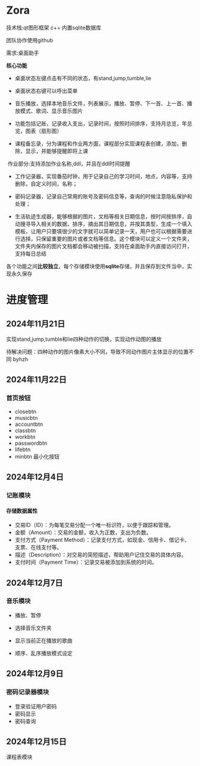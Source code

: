 # Zora


技术栈:qt图形框架 c++ 内置sqlite数据库

团队协作使用github

需求:桌面助手

**核心功能**

- 桌面状态左键点击有不同的状态，有stand,jump,tumble,lie

- 桌面状态右键可以呼出菜单
- 音乐播放，选择本地音乐文件，列表展示，播放、暂停、下一首、上一首、播放模式、歌词、显示音乐图片

- 功能包括记账，记录收入支出，记录时间，按照时间排序，支持月总览，年总览，图表（扇形图）

- 课程备忘录，分为课程和作业两方面，课程部分实现课程表创建，添加，删除，显示，并能够提醒即将上课

​	作业部分:支持添加作业名称,ddl，并且在ddl时间提醒

- 工作记录器，实现番茄时钟，用于记录自己的学习时间，地点，内容等，支持删除，自定义时间，名称；

- 密码记录器，记录自己常用的账号及密码信息等，查询的时候注意隐私保护和处理；

- 生活轨迹生成器，能够根据的图片，文档等相关日期信息，按时间按排序，自动搜寻导入相关的数据，排序，摘出其日期信息，并按其类型，生成一个填入模板，让用户只要填很少的文字就可以简单记录一天，用户也可以根据需要进行选择，只保留重要的图片或者文档等信息。这个模块可以定义一个文件夹，文件夹内保存的图片文档都会移动被扫描，支持在桌面助手内直接访问打开，支持每日总结

各个功能之间**比较独立**，每个存储模块使用**sqlite**存储，并且保存到文件当中，实现永久保存

# 进度管理

## 2024年11月21日

实现stand,jump,tumble和lie四种动作的切换，实现动作动图的播放

待解决问题：四种动作的图片像素大小不同，导致不同动作图片主体显示的位置不同     byhzh

## 2024年11月22日
### 首页按钮
- closebtn
- musicbtn
- accountbtn
- classbtn
- workbtn
- passwordbtn
- lifebtn
- minbtn 最小化按钮

## 2024年12月4日
### 记账模块
#### 存储数据属性
- 交易ID（ID）：为每笔交易分配一个唯一标识符，以便于跟踪和管理。
- 金额（Amount）：交易的金额，收入为正数，支出为负数。
- 支付方式（Payment Method）：记录支付方式，如现金、信用卡、借记卡、支票、在线支付等。
- 描述（Description）：对交易的简短描述，帮助用户记住交易的具体内容。
- 支付时间（Payment Time）：记录交易被添加到系统的时间。

## 2024年12月7日

### 音乐模块

- 播放、暂停

- 选择音乐文件夹

- 显示当前正在播放的歌曲

- 顺序、乱序播放模式设定

## 2024年12月9日

### 密码记录器模块

- 登录验证用户密码
- 密码显示
- 密码查询

## 2024年12月15日

课程表模块

